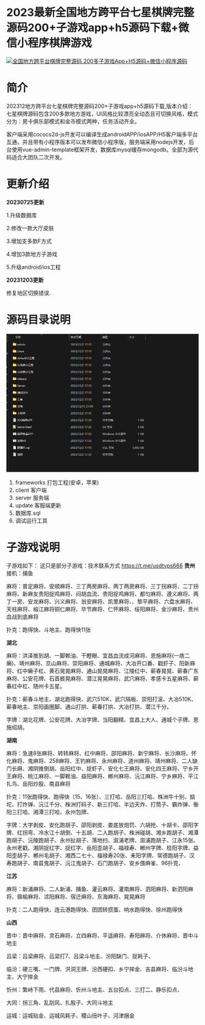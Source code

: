 # 2023最新全国地方跨平台七星棋牌完整源码200+子游戏app+h5源码下载+微信小程序棋牌游戏


[![全国地方跨平台棋牌完整源码 200多子游戏App+H5源码+微信小程序源码](https://res.cloudinary.com/marcomontalbano/image/upload/v1702912863/video_to_markdown/images/youtube--gk5pzBzlsKs-c05b58ac6eb4c4700831b2b3070cd403.jpg)](https://www.youtube.com/watch?v=gk5pzBzlsKs "全国地方跨平台棋牌完整源码 200多子游戏App+H5源码+微信小程序源码")

# 简介

202312地方跨平台七星棋牌完整源码200+子游戏app+h5源码下载,版本介绍： 七星棋牌源码包含200多款地方游戏，UI风格比较漂亮全动态且可切换风格，模式分为：房卡俱乐部模式和金币模式两种，任务活动齐全。

客户端采用cococs2d-js开发可以编译生成androidAPP/iosAPP/H5客户端多平台互通，并且带有小程序版本可以发布微信小程序版，服务端采用nodejs开发，后台使用vue-admin-template框架开发，数据库mysql缓存mongodb。全部为源代码适合大团队二次开发。  

# 更新介绍

**20230725更新**

1.升级数据库 

2.修改一款大厅皮肤 

3.增加支多款F方式

4.增加3款地方子游戏 

5.升级android/ios工程 

**20231203更新** 

修复地区切换错误.

# 源码目录说明

![棋牌游戏开源全部源码](/.image/qiyounodejs.png)

1. frameworks 打包工程(安卓，苹果)
2. client 客户端
3. server 服务端
4. update 客服端更新
5. 数据库.sql
6. 调试运行工具

# 子游戏说明

子游戏如下：
这只是部分子游戏：技术联系方式 https://t.me/usdtvps666
**贵州**
接机：捕鱼

麻将：普定麻将、安顺麻将、三丁两房麻将、两丁两房麻将、三丁拐麻将、二丁拐麻将、新麻友贵阳捉鸡麻将、闷胡血流、贵阳捉鸡麻将、都匀麻将、遵义麻将、两丁一房、安龙麻将、兴义麻将、翁安麻将、凯里麻将、、黎平麻将、六盘水麻将、天柱麻将、榕江麻将铜仁麻将、毕节麻将、仁怀麻将、绥阳麻将、金沙麻将、贵州血战到底麻将

扑克：跑得快、斗地主、跑得快11张 

**湖北**

麻将：洪泽推到胡、一脚赖油、干瞪眼、宜昌血流成河麻将、恩施麻将(一痞二癞)、靖州麻将、京山麻将、崇阳麻将、通城麻将、大冶开口番、戳虾子、阳新麻将、红中癞子杠、黄石晃晃麻将、通山晃晃麻将、江陵红中、蕲春晃晃、蕲春广东麻将、公安花牌、石首捱晃麻将、潜江晃晃麻将、武穴麻将、孝感卡五星麻将、蕲春红中杠、随州卡五星。

扑克：蕲春斗地主、湖北跑得快、武穴510K、武穴隔板、崇阳打滚、大冶510K、蕲春地主、崇阳画圈脚、通山打拱、蕲春打拱、大冶打拱、潜江千分。

字牌：湖北花牌、公安花牌、大冶字牌、当阳翻精、宜昌上大人、通城个子牌、恩施绍胡。

**湖南**

麻将：急速8张麻将、转转麻将、红中麻将、邵阳麻将、新宁麻将、长沙麻将、怀化麻将、鬼麻将、258麻将、王钓麻将、永州麻将、道州麻将、靖州麻将、二人缺门长麻、湘阴推倒胡、岳阳红中、捉虾子、安化七王麻将、安化四王麻将、宁乡开王麻将、桃江麻将、一脚赖油、益阳麻将、郴州麻将、沅江麻将、宁乡麻将、平江扎鸟、岳阳炒股、南县麻将

扑克：11张跑得快、跑得快（15、16张）、三打哈、岳阳三打哈、株洲牛十别、掂坨、打炸弹、沅江千分、株洲打码子、新三打哈、半边天炸、打筒子、霸炸弹、衡阳三打哈、湘潭三打哈、永州包牌、

字牌：大字剥皮、安化跑胡子、邵阳剥皮、娄底放炮罚、六胡抢、十胡卡、邵阳字牌、红拐弯、冷水江十胡倒、十五胡、二人跑胡子、株洲碰胡、湘乡跑胡子、湘潭跑胡子、沅陵跑胡子、永州扯胡子、落地扫、溆浦老牌、溆浦跑胡子、江永15张、永州老戳、湘阴捉红字、捉红字、岳阳歪胡子、福禄寿、郴州字牌、桂阳字牌、益阳歪胡子、郴州毛胡子、湘西二七十、福禄寿20张、耒阳字牌、常德跑胡子、汉寿跑胡子、南县鬼胡子、沅江鬼胡子、石门跑胡子、安乡偎麻雀、96扑克、

**江苏**

麻将：新浦麻将、二人新浦、捕鱼、灌云麻将、灌南麻将、泗阳麻将、新泗阳麻将、赣榆麻将、沭阳麻将、宿迁麻将、东海麻将、晃晃麻将

扑克：二人跑得快、连云港跑得快、团团转掼蛋、响水跑得快、徐州跑得快

**山西**

晋中：晋中麻将、灵石麻将、立四麻将、平遥麻将、寿阳麻将、介休麻将、晋中斗地主

吕梁：吕梁麻将、吕梁打7、吕梁斗地主、汾阳缺门、捉耗子、

临汾：硬三嘴、一门牌、洪洞王牌、汾西硬扣、乡宁摔金、吉县麻将、临汾斗地主、大宁摔金

忻州：繁峙下雨、代县麻将、忻州斗地主、五台扣点、三打二、静乐扣点、

大同：拐三角、乱刮风、扎股子、大同斗地主

运城：运城贴金、运城风耗子、稷山扭叶子、河津捆金

